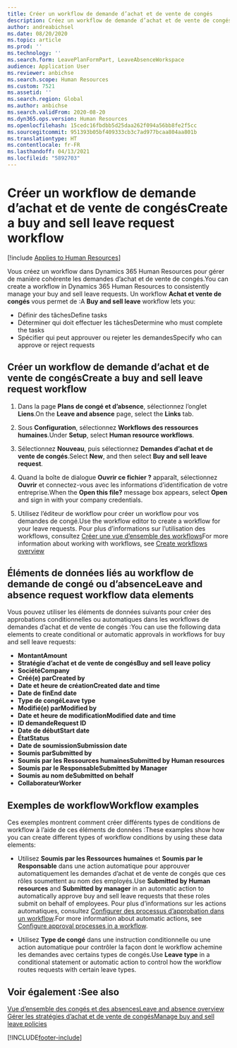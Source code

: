 ```yaml
---
title: Créer un workflow de demande d’achat et de vente de congés
description: Créez un workflow de demande d’achat et de vente de congés pour gérer les demandes d’achat et de vente de congés de manière cohérente dans Dynamics 365 Human Resources.
author: andreabichsel
ms.date: 08/20/2020
ms.topic: article
ms.prod: ''
ms.technology: ''
ms.search.form: LeavePlanFormPart, LeaveAbsenceWorkspace
audience: Application User
ms.reviewer: anbichse
ms.search.scope: Human Resources
ms.custom: 7521
ms.assetid: ''
ms.search.region: Global
ms.author: anbichse
ms.search.validFrom: 2020-08-20
ms.dyn365.ops.version: Human Resources
ms.openlocfilehash: 15cedc16fbdbb5d25daa262f094a56bb8fe2f5cc
ms.sourcegitcommit: 951393b05bf409333cb3c7ad977bcaa804aa801b
ms.translationtype: HT
ms.contentlocale: fr-FR
ms.lasthandoff: 04/13/2021
ms.locfileid: "5892703"
---
```

# <a name="create-a-buy-and-sell-leave-request-workflow"></a><span data-ttu-id="521b6-103">Créer un workflow de demande d’achat et de vente de congés</span><span class="sxs-lookup"><span data-stu-id="521b6-103">Create a buy and sell leave request workflow</span></span>

[!include [Applies to Human Resources](../includes/applies-to-hr.md)]

<span data-ttu-id="521b6-104">Vous créez un workflow dans Dynamics 365 Human Resources pour gérer de manière cohérente les demandes d’achat et de vente de congés.</span><span class="sxs-lookup"><span data-stu-id="521b6-104">You can create a workflow in Dynamics 365 Human Resources to consistently manage your buy and sell leave requests.</span></span> <span data-ttu-id="521b6-105">Un workflow **Achat et vente de congés** vous permet de :</span><span class="sxs-lookup"><span data-stu-id="521b6-105">A **Buy and sell leave** workflow lets you:</span></span>

- <span data-ttu-id="521b6-106">Définir des tâches</span><span class="sxs-lookup"><span data-stu-id="521b6-106">Define tasks</span></span>
- <span data-ttu-id="521b6-107">Déterminer qui doit effectuer les tâches</span><span class="sxs-lookup"><span data-stu-id="521b6-107">Determine who must complete the tasks</span></span>
- <span data-ttu-id="521b6-108">Spécifier qui peut approuver ou rejeter les demandes</span><span class="sxs-lookup"><span data-stu-id="521b6-108">Specify who can approve or reject requests</span></span>

## <a name="create-a-buy-and-sell-leave-request-workflow"></a><span data-ttu-id="521b6-109">Créer un workflow de demande d’achat et de vente de congés</span><span class="sxs-lookup"><span data-stu-id="521b6-109">Create a buy and sell leave request workflow</span></span>

1. <span data-ttu-id="521b6-110">Dans la page **Plans de congé et d’absence**, sélectionnez l’onglet **Liens**.</span><span class="sxs-lookup"><span data-stu-id="521b6-110">On the **Leave and absence** page, select the **Links** tab.</span></span>

2. <span data-ttu-id="521b6-111">Sous **Configuration**, sélectionnez **Workflows des ressources humaines**.</span><span class="sxs-lookup"><span data-stu-id="521b6-111">Under **Setup**, select **Human resource workflows**.</span></span>

3. <span data-ttu-id="521b6-112">Sélectionnez **Nouveau**, puis sélectionnez **Demandes d’achat et de vente de congés**.</span><span class="sxs-lookup"><span data-stu-id="521b6-112">Select **New**, and then select **Buy and sell leave request**.</span></span> 

4. <span data-ttu-id="521b6-113">Quand la boîte de dialogue **Ouvrir ce fichier ?** apparaît, sélectionnez **Ouvrir** et connectez-vous avec les informations d’identification de votre entreprise.</span><span class="sxs-lookup"><span data-stu-id="521b6-113">When the **Open this file?** message box appears, select **Open** and sign in with your company credentials.</span></span>

5. <span data-ttu-id="521b6-114">Utilisez l’éditeur de workflow pour créer un workflow pour vos demandes de congé.</span><span class="sxs-lookup"><span data-stu-id="521b6-114">Use the workflow editor to create a workflow for your leave requests.</span></span> <span data-ttu-id="521b6-115">Pour plus d’informations sur l’utilisation des workflows, consultez [Créer une vue d’ensemble des workflows](../fin-ops-core/fin-ops/organization-administration/create-workflow.md?toc=%2fdynamics365%2fcommerce%2ftoc.json.)</span><span class="sxs-lookup"><span data-stu-id="521b6-115">For more information about working with workflows, see [Create workflows overview](../fin-ops-core/fin-ops/organization-administration/create-workflow.md?toc=%2fdynamics365%2fcommerce%2ftoc.json.)</span></span>

## <a name="leave-and-absence-request-workflow-data-elements"></a><span data-ttu-id="521b6-116">Éléments de données liés au workflow de demande de congé ou d’absence</span><span class="sxs-lookup"><span data-stu-id="521b6-116">Leave and absence request workflow data elements</span></span>

<span data-ttu-id="521b6-117">Vous pouvez utiliser les éléments de données suivants pour créer des approbations conditionnelles ou automatiques dans les workflows de demandes d’achat et de vente de congés :</span><span class="sxs-lookup"><span data-stu-id="521b6-117">You can use the following data elements to create conditional or automatic approvals in workflows for buy and sell leave requests:</span></span>

- <span data-ttu-id="521b6-118">**Montant**</span><span class="sxs-lookup"><span data-stu-id="521b6-118">**Amount**</span></span>
- <span data-ttu-id="521b6-119">**Stratégie d’achat et de vente de congés**</span><span class="sxs-lookup"><span data-stu-id="521b6-119">**Buy and sell leave policy**</span></span>
- <span data-ttu-id="521b6-120">**Société**</span><span class="sxs-lookup"><span data-stu-id="521b6-120">**Company**</span></span>
- <span data-ttu-id="521b6-121">**Créé(e) par**</span><span class="sxs-lookup"><span data-stu-id="521b6-121">**Created by**</span></span>
- <span data-ttu-id="521b6-122">**Date et heure de création**</span><span class="sxs-lookup"><span data-stu-id="521b6-122">**Created date and time**</span></span>
- <span data-ttu-id="521b6-123">**Date de fin**</span><span class="sxs-lookup"><span data-stu-id="521b6-123">**End date**</span></span>
- <span data-ttu-id="521b6-124">**Type de congé**</span><span class="sxs-lookup"><span data-stu-id="521b6-124">**Leave type**</span></span>
- <span data-ttu-id="521b6-125">**Modifié(e) par**</span><span class="sxs-lookup"><span data-stu-id="521b6-125">**Modified by**</span></span>
- <span data-ttu-id="521b6-126">**Date et heure de modification**</span><span class="sxs-lookup"><span data-stu-id="521b6-126">**Modified date and time**</span></span>
- <span data-ttu-id="521b6-127">**ID demande**</span><span class="sxs-lookup"><span data-stu-id="521b6-127">**Request ID**</span></span>
- <span data-ttu-id="521b6-128">**Date de début**</span><span class="sxs-lookup"><span data-stu-id="521b6-128">**Start date**</span></span>
- <span data-ttu-id="521b6-129">**État**</span><span class="sxs-lookup"><span data-stu-id="521b6-129">**Status**</span></span> 
- <span data-ttu-id="521b6-130">**Date de soumission**</span><span class="sxs-lookup"><span data-stu-id="521b6-130">**Submission date**</span></span>
- <span data-ttu-id="521b6-131">**Soumis par**</span><span class="sxs-lookup"><span data-stu-id="521b6-131">**Submitted by**</span></span>
- <span data-ttu-id="521b6-132">**Soumis par les Ressources humaines**</span><span class="sxs-lookup"><span data-stu-id="521b6-132">**Submitted by Human resources**</span></span>
- <span data-ttu-id="521b6-133">**Soumis par le Responsable**</span><span class="sxs-lookup"><span data-stu-id="521b6-133">**Submitted by Manager**</span></span>
- <span data-ttu-id="521b6-134">**Soumis au nom de**</span><span class="sxs-lookup"><span data-stu-id="521b6-134">**Submitted on behalf**</span></span>
- <span data-ttu-id="521b6-135">**Collaborateur**</span><span class="sxs-lookup"><span data-stu-id="521b6-135">**Worker**</span></span>

## <a name="workflow-examples"></a><span data-ttu-id="521b6-136">Exemples de workflow</span><span class="sxs-lookup"><span data-stu-id="521b6-136">Workflow examples</span></span>

<span data-ttu-id="521b6-137">Ces exemples montrent comment créer différents types de conditions de workflow à l’aide de ces éléments de données :</span><span class="sxs-lookup"><span data-stu-id="521b6-137">These examples show how you can create different types of workflow conditions by using these data elements:</span></span>

- <span data-ttu-id="521b6-138">Utilisez **Soumis par les Ressources humaines** et **Soumis par le Responsable** dans une action automatique pour approuver automatiquement les demandes d’achat et de vente de congés que ces rôles soumettent au nom des employés.</span><span class="sxs-lookup"><span data-stu-id="521b6-138">Use **Submitted by Human resources** and **Submitted by manager** in an automatic action to automatically approve buy and sell leave requests that these roles submit on behalf of employees.</span></span> <span data-ttu-id="521b6-139">Pour plus d’informations sur les actions automatiques, consultez [Configurer des processus d’approbation dans un workflow](../fin-ops-core/fin-ops/organization-administration/configure-approval-process-workflow.md).</span><span class="sxs-lookup"><span data-stu-id="521b6-139">For more information about automatic actions, see [Configure approval processes in a workflow](../fin-ops-core/fin-ops/organization-administration/configure-approval-process-workflow.md).</span></span>

- <span data-ttu-id="521b6-140">Utilisez **Type de congé** dans une instruction conditionnelle ou une action automatique pour contrôler la façon dont le workflow achemine les demandes avec certains types de congés.</span><span class="sxs-lookup"><span data-stu-id="521b6-140">Use **Leave type** in a conditional statement or automatic action to control how the workflow routes requests with certain leave types.</span></span>

## <a name="see-also"></a><span data-ttu-id="521b6-141">Voir également :</span><span class="sxs-lookup"><span data-stu-id="521b6-141">See also</span></span>

[<span data-ttu-id="521b6-142">Vue d’ensemble des congés et des absences</span><span class="sxs-lookup"><span data-stu-id="521b6-142">Leave and absence overview</span></span>](hr-leave-and-absence-overview.md)<br>
[<span data-ttu-id="521b6-143">Gérer les stratégies d’achat et de vente de congés</span><span class="sxs-lookup"><span data-stu-id="521b6-143">Manage buy and sell leave policies</span></span>](hr-leave-and-absence-manage-buy-and-sell-leave-policies.md)



[!INCLUDE[footer-include](../includes/footer-banner.md)]